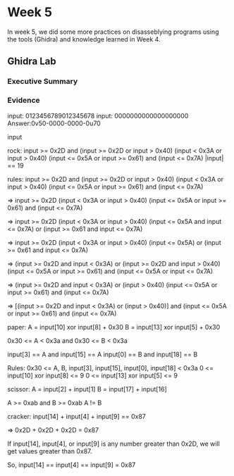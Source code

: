 # Week 5

In week 5, we did some more practices on disasseblying programs using the tools (Ghidra) and knowledge learned in Week 4.  

## Ghidra Lab

### Executive Summary


### Evidence
input: 0123456789012345678
input: 0000000000000000000
Answer:0v50-0000-0000-0u70

input 

rock: 
input >=  0x2D and (input >= 0x2D or input > 0x40)
(input < 0x3A or input > 0x40)
(input <= 0x5A or input >= 0x61) and  (input <= 0x7A)
|input| == 19

rules: 
input >=  0x2D and (input >= 0x2D or input > 0x40)
(input < 0x3A or input > 0x40)
(input <= 0x5A or input >= 0x61) and  (input <= 0x7A)

=> 
input >=  0x2D
(input < 0x3A or input > 0x40)
(input <= 0x5A or input >= 0x61) and (input <= 0x7A)

=> 
input >=  0x2D
(input < 0x3A or input > 0x40)
(input <= 0x5A and input <= 0x7A) or (input >= 0x61 and input <= 0x7A)

=>
input >=  0x2D
(input < 0x3A or input > 0x40)
(input <= 0x5A) or (input >= 0x61 and input <= 0x7A)

=>
(input >=  0x2D and input < 0x3A) or (input >=  0x2D and input > 0x40)
(input <= 0x5A or input >= 0x61) and (input <= 0x5A or input <= 0x7A)

=> 
(input >=  0x2D and input < 0x3A) or (input > 0x40)
(input <= 0x5A or input >= 0x61) and (input <= 0x7A)

=>
[(input >=  0x2D and input < 0x3A) or (input > 0x40)] and (input <= 0x5A or input >= 0x61) and (input <= 0x7A) 

paper: 
A = input[10] xor input[8] + 0x30
B = input[13] xor input[5] + 0x30

0x30 <= A < 0x3a and 0x30 <= B < 0x3a

input[3] == A and input[15] == A
input[0] == B and input[18] == B

Rules:
0x30 <= A, B, input[3], input[15], input[0], input[18] < 0x3a
0 <= input[10] xor input[8] <= 9
0 <= input[13] xor input[5] <= 9

scissor: 
A = input[2] + input[1]
B = input[17] + input[16]

A >= 0xab and B >= 0xab
A != B 

cracker:
input[14] + input[4] + input[9] == 0x87

=> 0x2D + 0x2D + 0x2D = 0x87

If input[14], input[4], or input[9] is any number greater than 0x2D, we will get values greater than 0x87.

So, input[14] == input[4] == input[9] = 0x87

